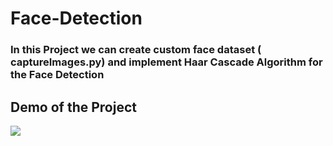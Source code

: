 # Face-Detection
<h3> In this Project we can create custom face dataset ( captureImages.py) and implement Haar Cascade Algorithm for the Face Detection </h3>

<h2>Demo of the Project </h2>
<img src="https://github.com/noob-starter/Images/blob/main/face_detection.gif" >
